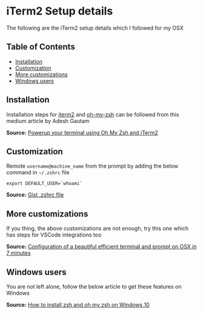 # iTerm2 Setup details
The following are the iTerm2 setup details which I followed for my OSX

## Table of Contents
- [Installation](#installation)
- [Customization](#customization)
- [More customizations](#more-customizations)
- [Windows users](#windows-users)

## Installation
Installation steps for [iterm2](https://www.iterm2.com/) and [oh-my-zsh](https://github.com/robbyrussell/oh-my-zsh) can be followed from this medium article by Adesh Gautam

<b>Source:</b> [Powerup your terminal using Oh My Zsh and iTerm2](https://medium.com/swlh/power-up-your-terminal-using-oh-my-zsh-iterm2-c5a03f73a9fb)

## Customization
Remote `username@machine_name` from the prompt by adding the below command in `~/.zshrc` file
```
export DEFAULT_USER=`whoami`
```
<b>Source:</b> [Gist .zshrc file](https://gist.github.com/logicmd/4015090)

## More customizations
If you thing, the above customizations are not enough, try this one which has steps for VSCode integrations too

<b>Source:</b> [Configuration of a beautiful efficient terminal and prompt on OSX in 7 minutes](https://medium.com/@Clovis_app/configuration-of-a-beautiful-efficient-terminal-and-prompt-on-osx-in-7-minutes-827c29391961)

## Windows users
You are not left alone, follow the below article to get these features on Windows 

<b>Source:</b> [How to install zsh and oh my zsh on Windows 10](https://evdokimovm.github.io/windows/zsh/shell/syntax/highlighting/ohmyzsh/hyper/terminal/2017/02/24/how-to-install-zsh-and-oh-my-zsh-on-windows-10.html)
